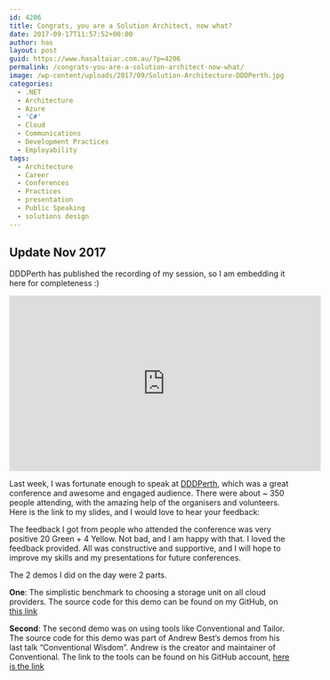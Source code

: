 ```yaml
---
id: 4206
title: Congrats, you are a Solution Architect, now what?
date: 2017-09-17T11:57:52+00:00
author: has
layout: post
guid: https://www.hasaltaiar.com.au/?p=4206
permalink: /congrats-you-are-a-solution-architect-now-what/
image: /wp-content/uploads/2017/09/Solution-Architecture-DDDPerth.jpg
categories:
  - .NET
  - Architecture
  - Azure
  - 'C#'
  - Cloud
  - Communications
  - Development Practices
  - Employability
tags:
  - Architecture
  - Career
  - Conferences
  - Practices
  - presentation
  - Public Speaking
  - solutions design
---
```

## Update Nov 2017
DDDPerth has published the recording of my session, so I am embedding it here for completeness :) 

<iframe width="560" height="315" src="https://www.youtube.com/embed/yikSzz9l2qU" frameborder="0" allow="autoplay; encrypted-media" allowfullscreen></iframe>

Last week, I was fortunate enough to speak at <a href="https://dddperth.com/" target="_blank">DDDPerth</a>, which was a great conference and awesome and engaged audience. There were about ~ 350 people attending, with the amazing help of the organisers and volunteers. Here is the link to my slides, and I would love to hear your feedback: 



The feedback I got from people who attended the conference was very positive 20 Green + 4 Yellow. Not bad, and I am happy with that. I loved the feedback provided. All was constructive and supportive, and I will hope to improve my skills and my presentations for future conferences. 

The 2 demos I did on the day were 2 parts. 

**One**: The simplistic benchmark to choosing a storage unit on all cloud providers. The source code for this demo can be found on my GitHub, on <a href="https://github.com/has-taiar/dddPerth" target="_blank">this link</a>

**Second**: The second demo was on using tools like Conventional and Tailor. The source code for this demo was part of Andrew Best&#8217;s demos from his last talk &#8220;Conventional Wisdom&#8221;. Andrew is the creator and maintainer of Conventional. The link to the tools can be found on his GitHub account, <a href="https://github.com/andrewabest/Conventional.Samples" target="_blank">here is the link</a>
